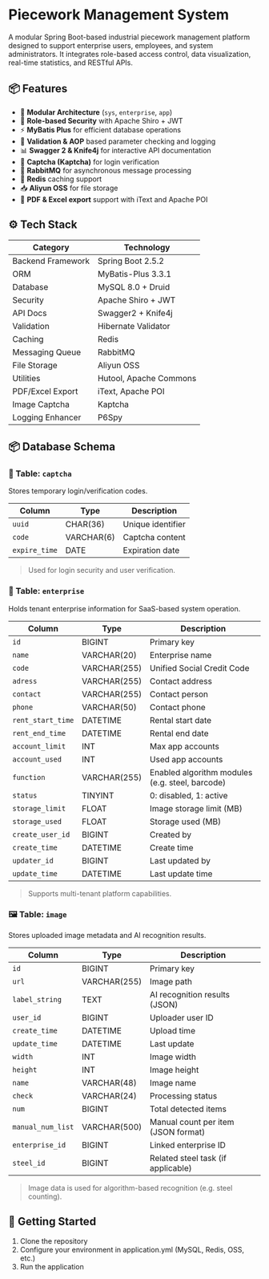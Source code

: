 # Piecework Management System

A modular Spring Boot-based industrial piecework management platform designed to support enterprise users, employees, and system administrators. It integrates role-based access control, data visualization, real-time statistics, and RESTful APIs.

## 📦 Features

- 🧩 **Modular Architecture** (`sys`, `enterprise`, `app`)
- 🔐 **Role-based Security** with Apache Shiro + JWT
- ⚡ **MyBatis Plus** for efficient database operations
- 🧠 **Validation & AOP** based parameter checking and logging
- 📊 **Swagger 2 & Knife4j** for interactive API documentation
- 📸 **Captcha (Kaptcha)** for login verification
- 🐇 **RabbitMQ** for asynchronous message processing
- 🧮 **Redis** caching support
- 📥 **Aliyun OSS** for file storage
- 🧾 **PDF & Excel export** support with iText and Apache POI

## ⚙️ Tech Stack

| Category              | Technology                    |
|-----------------------|-------------------------------|
| Backend Framework     | Spring Boot 2.5.2             |
| ORM                   | MyBatis-Plus 3.3.1            |
| Database              | MySQL 8.0 + Druid             |
| Security              | Apache Shiro + JWT            |
| API Docs              | Swagger2 + Knife4j            |
| Validation            | Hibernate Validator           |
| Caching               | Redis                         |
| Messaging Queue       | RabbitMQ                      |
| File Storage          | Aliyun OSS                    |
| Utilities             | Hutool, Apache Commons        |
| PDF/Excel Export      | iText, Apache POI             |
| Image Captcha         | Kaptcha                       |
| Logging Enhancer      | P6Spy                         |

## 📦 Database Schema

### 🧩 Table: `captcha`

Stores temporary login/verification codes.

| Column      | Type      | Description      |
|-------------|-----------|------------------|
| `uuid`      | CHAR(36)  | Unique identifier |
| `code`      | VARCHAR(6)| Captcha content   |
| `expire_time` | DATE    | Expiration date   |

> Used for login security and user verification.

### 🏢 Table: `enterprise`

Holds tenant enterprise information for SaaS-based system operation.

| Column           | Type          | Description                         |
|------------------|---------------|-------------------------------------|
| `id`             | BIGINT        | Primary key                         |
| `name`           | VARCHAR(20)   | Enterprise name                     |
| `code`           | VARCHAR(255)  | Unified Social Credit Code          |
| `adress`         | VARCHAR(255)  | Contact address                     |
| `contact`        | VARCHAR(255)  | Contact person                      |
| `phone`          | VARCHAR(50)   | Contact phone                       |
| `rent_start_time`| DATETIME      | Rental start date                   |
| `rent_end_time`  | DATETIME      | Rental end date                     |
| `account_limit`  | INT           | Max app accounts                    |
| `account_used`   | INT           | Used app accounts                   |
| `function`       | VARCHAR(255)  | Enabled algorithm modules (e.g. steel, barcode) |
| `status`         | TINYINT       | 0: disabled, 1: active              |
| `storage_limit`  | FLOAT         | Image storage limit (MB)           |
| `storage_used`   | FLOAT         | Storage used (MB)                  |
| `create_user_id` | BIGINT        | Created by                          |
| `create_time`    | DATETIME      | Create time                         |
| `updater_id`     | BIGINT        | Last updated by                     |
| `update_time`    | DATETIME      | Last update time                    |

> Supports multi-tenant platform capabilities.

### 🖼️ Table: `image`

Stores uploaded image metadata and AI recognition results.

| Column           | Type         | Description                           |
|------------------|--------------|---------------------------------------|
| `id`             | BIGINT       | Primary key                           |
| `url`            | VARCHAR(255) | Image path                            |
| `label_string`   | TEXT         | AI recognition results (JSON)         |
| `user_id`        | BIGINT       | Uploader user ID                      |
| `create_time`    | DATETIME     | Upload time                           |
| `update_time`    | DATETIME     | Last update                           |
| `width`          | INT          | Image width                           |
| `height`         | INT          | Image height                          |
| `name`           | VARCHAR(48)  | Image name                            |
| `check`          | VARCHAR(24)  | Processing status                     |
| `num`            | BIGINT       | Total detected items                  |
| `manual_num_list`| VARCHAR(500) | Manual count per item (JSON format)   |
| `enterprise_id`  | BIGINT       | Linked enterprise ID                  |
| `steel_id`       | BIGINT       | Related steel task (if applicable)    |

> Image data is used for algorithm-based recognition (e.g. steel counting).


## 🚀 Getting Started

1. Clone the repository
2. Configure your environment in application.yml (MySQL, Redis, OSS, etc.)
3. Run the application
